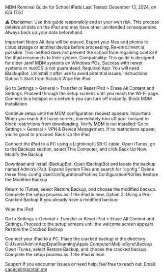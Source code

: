 MDM Removal Guide for School iPads
Last Tested: December 13, 2024, on iOS 17.6.1

⚠️ Disclaimer: Use this guide responsibly and at your own risk. This process deletes all data on the iPad and may have other unintended consequences. Always back up your data beforehand.

Important Notes
All data will be erased. Export your files and photos to cloud storage or another device before proceeding.
Re-enrollment is possible. This method does not prevent the school from regaining control if the iPad reconnects to their system.
Compatibility: This guide is designed for older Jamf MDM systems on Windows PCs. Success with newer systems or macOS is not guaranteed.
Required App: You will need iBackupBot. Uninstall it after use to avoid potential issues.
Instructions
Option 1: Start from Scratch
Wipe the iPad

Go to Settings > General > Transfer or Reset iPad > Erase All Content and Settings.
Proceed through the setup screens until you reach the Wi-Fi page.
Connect to a hotspot or a network you can turn off instantly.
Block MDM Installation

Continue setup until the MDM configuration request appears.
Important: When you reach the home screen, immediately turn off your hotspot to block restrictions from downloading.
Verify MDM is not installed:
Go to Settings > General > VPN & Device Management.
If no restrictions appear, you’re good to proceed.
Back Up the iPad

Connect the iPad to a PC using a Lightning/USB-C cable.
Open iTunes, go to the Backups section, select This Computer, and click Back Up Now.
Modify the Backup

Download and install iBackupBot.
Open iBackupBot and locate the backup named Admin’s iPad.
Expand System Files and search for “config.”
Delete these files:
config
UserConfigurationsProfiles
ConfigurationProfiles
Restore the Modified Backup

Return to iTunes, select Restore Backup, and choose the modified backup.
Complete the setup process as if the iPad is new.
Option 2: Using a Pre-Cracked Backup
If you already have a modified backup:

Wipe the iPad

Go to Settings > General > Transfer or Reset iPad > Erase All Content and Settings.
Proceed to the setup screens until the welcome screen appears.
Restore the Cracked Backup

Connect your iPad to a PC.
Place the cracked backup in the directory:
C:\Users\Admin\AppData\Roaming\Apple Computer\MobileSync\Backup
Open iTunes, select Restore Backup, and choose the cracked backup.
Complete the setup process as if the iPad is new.

Support
If you encounter issues or need help, feel free to reach out:
Email: cagecell@proton.me
